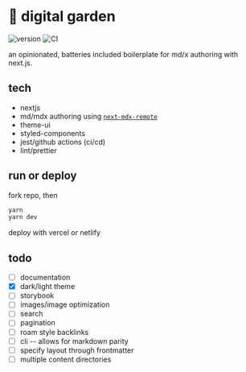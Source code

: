 # 🌱 digital garden

![version](https://img.shields.io/badge/dynamic/json?color=blue&label=version&query=version&url=https%3A%2F%2Fraw.githubusercontent.com%2Finadeqtfuturs%2Fgarden%2Fmain%2Fpackage.json)
![CI](https://github.com/inadeqtfuturs/garden/workflows/CI/badge.svg)

an opinionated, batteries included boilerplate for md/x authoring with next.js.

## tech

- nextjs
- md/mdx authoring using [`next-mdx-remote`](https://github.com/hashicorp/next-mdx-remote)
- theme-ui
- styled-components
- jest/github actions (ci/cd)
- lint/prettier

## run or deploy

fork repo, then

```bash
yarn
yarn dev
```

deploy with vercel or netlify

## todo

- [ ] documentation
- [X] dark/light theme
- [ ] storybook
- [ ] images/image optimization
- [ ] search
- [ ] pagination
- [ ] roam style backlinks
- [ ] cli -- allows for markdown parity
- [ ] specify layout through frontmatter
- [ ] multiple content directories
